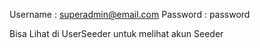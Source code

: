 Username : superadmin@email.com
Password : password

Bisa Lihat di UserSeeder untuk melihat akun Seeder
